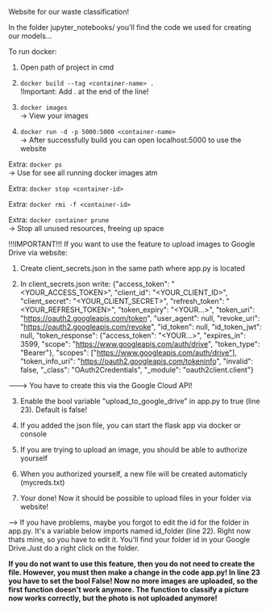 Website for our waste classification!

In the folder jupyter_notebooks/ you'll find the code we used for creating our models...

To run docker:

1. Open path of project in cmd

2. ```docker build --tag <container-name> . ```<br />
!Important: Add . at the end of the line!

3. ```docker images```<br />
-> View your images

4. ```docker run -d -p 5000:5000 <container-name>```<br />
-> After successfully build you can open localhost:5000 to use the website

Extra: ```docker ps```<br />
-> Use for see all running docker images atm

Extra: ```docker stop <container-id>```

Extra: ```docker rmi -f <container-id>```

Extra: ```docker container prune```<br />
-> Stop all unused resources, freeing up space



!!!IMPORTANT!!!
If you want to use the feature to upload images to Google Drive via website:

1. Create client_secrets.json in the same path where app.py is located

2. In client_secrets.json write:
{"access_token": "<YOUR_ACCESS_TOKEN>", "client_id": "<YOUR_CLIENT_ID>", "client_secret": "<YOUR_CLIENT_SECRET>", "refresh_token": "<YOUR_REFRESH_TOKEN>", "token_expiry": "<YOUR...>", "token_uri": "https://oauth2.googleapis.com/token", "user_agent": null, "revoke_uri": "https://oauth2.googleapis.com/revoke", "id_token": null, "id_token_jwt": null, "token_response": {"access_token": "<YOUR...>", "expires_in": 3599, "scope": "https://www.googleapis.com/auth/drive", "token_type": "Bearer"}, "scopes": ["https://www.googleapis.com/auth/drive"], "token_info_uri": "https://oauth2.googleapis.com/tokeninfo", "invalid": false, "_class": "OAuth2Credentials", "_module": "oauth2client.client"}

---> You have to create this via the Google Cloud API!

3. Enable the bool variable "upload_to_google_drive" in app.py to true (line 23). Default is false!

4. If you added the json file, you can start the flask app via docker or console

5. If you are trying to upload an image, you should be able to authorize yourself

6. When you authorized yourself, a new file will be created automaticly (mycreds.txt)

7. Your done! Now it should be possible to upload files in your folder via website!

--> If you have problems, maybe you forgot to edit the id for the folder in app.py. It's a variable below imports named id_folder (line 22). Right now thats mine, so you have to edit it. You'll find your folder id in your Google Drive.Just do a right click on the folder.

<b>If you do not want to use this feature, then you do not need to create the file. However, you must then make a change in the code app.py! In line 23 you have to set the bool False!
Now no more images are uploaded, so the first function doesn't work anymore. The function to classify a picture now works correctly, but the photo is not uploaded anymore!</b>

